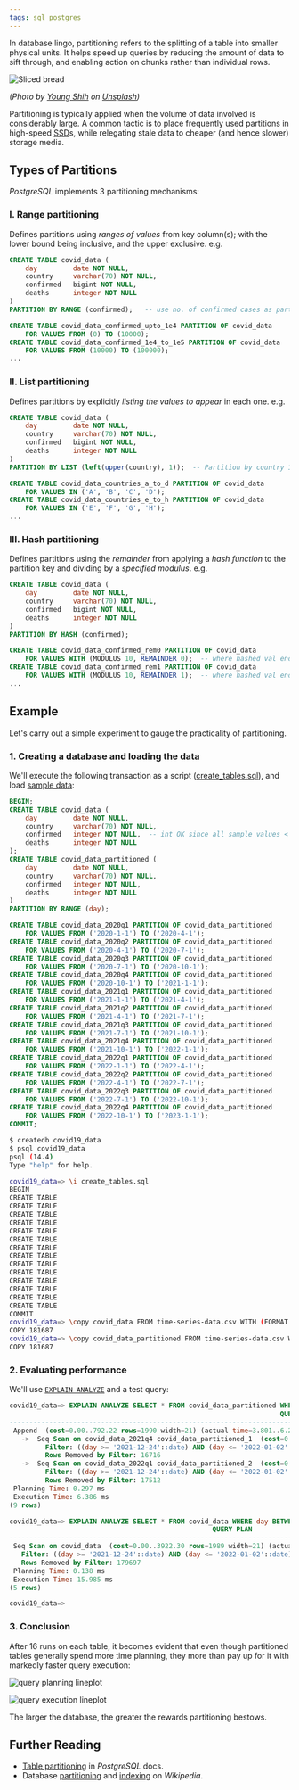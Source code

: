 ```yaml
---
tags: sql postgres
---
```


In database lingo, partitioning refers to the splitting of a table into smaller physical units. It helps speed up queries by reducing the amount of data to sift through, and enabling action on chunks rather than individual rows.

![Sliced bread](/assets/images/articles/sql-table-partitioning/bread.jpg)

*(Photo by [Young Shih][bread-img-source] on [Unsplash][unsplash])*

Partitioning is typically applied when the volume of data involved is considerably large. A common tactic is to place frequently used partitions in high-speed [SSD][ssd]s, while relegating stale data to cheaper (and hence slower) storage media.

## Types of Partitions

*PostgreSQL* implements 3 partitioning mechanisms:

### I. Range partitioning

Defines partitions using *ranges of values* from key column(s); with the lower bound being inclusive, and the upper exclusive. e.g.

```sql
CREATE TABLE covid_data (
    day         date NOT NULL,
    country     varchar(70) NOT NULL,
    confirmed   bigint NOT NULL,
    deaths      integer NOT NULL
)
PARTITION BY RANGE (confirmed);   -- use no. of confirmed cases as partition key

CREATE TABLE covid_data_confirmed_upto_1e4 PARTITION OF covid_data
    FOR VALUES FROM (0) TO (10000);
CREATE TABLE covid_data_confirmed_1e4_to_1e5 PARTITION OF covid_data
    FOR VALUES FROM (10000) TO (100000);
...
```

### II. List partitioning

Defines partitions by explicitly *listing the values to appear* in each one. e.g.

```sql
CREATE TABLE covid_data (
    day         date NOT NULL,
    country     varchar(70) NOT NULL,
    confirmed   bigint NOT NULL,
    deaths      integer NOT NULL
)
PARTITION BY LIST (left(upper(country), 1));  -- Partition by country 1st letter

CREATE TABLE covid_data_countries_a_to_d PARTITION OF covid_data
    FOR VALUES IN ('A', 'B', 'C', 'D');
CREATE TABLE covid_data_countries_e_to_h PARTITION OF covid_data
    FOR VALUES IN ('E', 'F', 'G', 'H');
...
```

### III. Hash partitioning

Defines partitions using the *remainder* from applying a *hash function* to the partition key and dividing by a *specified modulus*. e.g.

```sql
CREATE TABLE covid_data (
    day         date NOT NULL,
    country     varchar(70) NOT NULL,
    confirmed   bigint NOT NULL,
    deaths      integer NOT NULL
)
PARTITION BY HASH (confirmed);

CREATE TABLE covid_data_confirmed_rem0 PARTITION OF covid_data
    FOR VALUES WITH (MODULUS 10, REMAINDER 0);  -- where hashed val ends in 0
CREATE TABLE covid_data_confirmed_rem1 PARTITION OF covid_data
    FOR VALUES WITH (MODULUS 10, REMAINDER 1);  -- where hashed val ends in 1
...
```

## Example

Let's carry out a simple experiment to gauge the practicality of partitioning.

### 1. Creating a database and loading the data

We'll execute the following transaction as a script ([create_tables.sql][table_script]), and load [sample data][sample]:

```sql
BEGIN;
CREATE TABLE covid_data (
    day         date NOT NULL,
    country     varchar(70) NOT NULL,
    confirmed   integer NOT NULL,  -- int OK since all sample values < 2,147,483,647
    deaths      integer NOT NULL
);
CREATE TABLE covid_data_partitioned (
    day         date NOT NULL,
    country     varchar(70) NOT NULL,
    confirmed   integer NOT NULL,
    deaths      integer NOT NULL
)
PARTITION BY RANGE (day);

CREATE TABLE covid_data_2020q1 PARTITION OF covid_data_partitioned
    FOR VALUES FROM ('2020-1-1') TO ('2020-4-1');
CREATE TABLE covid_data_2020q2 PARTITION OF covid_data_partitioned
    FOR VALUES FROM ('2020-4-1') TO ('2020-7-1');
CREATE TABLE covid_data_2020q3 PARTITION OF covid_data_partitioned
    FOR VALUES FROM ('2020-7-1') TO ('2020-10-1');
CREATE TABLE covid_data_2020q4 PARTITION OF covid_data_partitioned
    FOR VALUES FROM ('2020-10-1') TO ('2021-1-1');
CREATE TABLE covid_data_2021q1 PARTITION OF covid_data_partitioned
    FOR VALUES FROM ('2021-1-1') TO ('2021-4-1');
CREATE TABLE covid_data_2021q2 PARTITION OF covid_data_partitioned
    FOR VALUES FROM ('2021-4-1') TO ('2021-7-1');
CREATE TABLE covid_data_2021q3 PARTITION OF covid_data_partitioned
    FOR VALUES FROM ('2021-7-1') TO ('2021-10-1');
CREATE TABLE covid_data_2021q4 PARTITION OF covid_data_partitioned
    FOR VALUES FROM ('2021-10-1') TO ('2022-1-1');
CREATE TABLE covid_data_2022q1 PARTITION OF covid_data_partitioned
    FOR VALUES FROM ('2022-1-1') TO ('2022-4-1');
CREATE TABLE covid_data_2022q2 PARTITION OF covid_data_partitioned
    FOR VALUES FROM ('2022-4-1') TO ('2022-7-1');
CREATE TABLE covid_data_2022q3 PARTITION OF covid_data_partitioned
    FOR VALUES FROM ('2022-7-1') TO ('2022-10-1');
CREATE TABLE covid_data_2022q4 PARTITION OF covid_data_partitioned
    FOR VALUES FROM ('2022-10-1') TO ('2023-1-1');
COMMIT;
```

```bash
$ createdb covid19_data
$ psql covid19_data 
psql (14.4)
Type "help" for help.

covid19_data=> \i create_tables.sql 
BEGIN
CREATE TABLE
CREATE TABLE
CREATE TABLE
CREATE TABLE
CREATE TABLE
CREATE TABLE
CREATE TABLE
CREATE TABLE
CREATE TABLE
CREATE TABLE
CREATE TABLE
CREATE TABLE
CREATE TABLE
CREATE TABLE
COMMIT
covid19_data=> \copy covid_data FROM time-series-data.csv WITH (FORMAT CSV, HEADER);
COPY 181687
covid19_data=> \copy covid_data_partitioned FROM time-series-data.csv WITH (FORMAT CSV, HEADER);
COPY 181687
```

### 2. Evaluating performance

We'll use [`EXPLAIN ANALYZE`][explain-analyze] and a test query:

```sql
covid19_data=> EXPLAIN ANALYZE SELECT * FROM covid_data_partitioned WHERE day BETWEEN '2021-12-24' AND '2022-01-02';
                                                                    QUERY PLAN                                                                     
---------------------------------------------------------------------------------------------------------------------------------------------------
 Append  (cost=0.00..792.22 rows=1990 width=21) (actual time=3.801..6.207 rows=1990 loops=1)
   ->  Seq Scan on covid_data_2021q4 covid_data_partitioned_1  (cost=0.00..395.62 rows=1592 width=21) (actual time=3.799..4.234 rows=1592 loops=1)
         Filter: ((day >= '2021-12-24'::date) AND (day <= '2022-01-02'::date))
         Rows Removed by Filter: 16716
   ->  Seq Scan on covid_data_2022q1 covid_data_partitioned_2  (cost=0.00..386.65 rows=398 width=21) (actual time=0.003..1.694 rows=398 loops=1)
         Filter: ((day >= '2021-12-24'::date) AND (day <= '2022-01-02'::date))
         Rows Removed by Filter: 17512
 Planning Time: 0.297 ms
 Execution Time: 6.386 ms
(9 rows)

covid19_data=> EXPLAIN ANALYZE SELECT * FROM covid_data WHERE day BETWEEN '2021-12-24' AND '2022-01-02';
                                                   QUERY PLAN                                                   
----------------------------------------------------------------------------------------------------------------
 Seq Scan on covid_data  (cost=0.00..3922.30 rows=1989 width=21) (actual time=12.840..15.892 rows=1990 loops=1)
   Filter: ((day >= '2021-12-24'::date) AND (day <= '2022-01-02'::date))
   Rows Removed by Filter: 179697
 Planning Time: 0.138 ms
 Execution Time: 15.985 ms
(5 rows)

covid19_data=> 

```

### 3. Conclusion

After 16 runs on each table, it becomes evident that even though partitioned tables generally spend more time planning, they more than pay up for it with markedly faster query execution:

![query planning lineplot](/assets/images/articles/sql-table-partitioning/planning.png)

![query execution lineplot](/assets/images/articles/sql-table-partitioning/executing.png)

The larger the database, the greater the rewards partitioning bestows.

## Further Reading

- [Table partitioning][postgres-pt] in *PostgreSQL* docs.
- Database [partitioning][partition-wiki] and [indexing][idx-wiki] on *Wikipedia*.

[bread-img-source]: https://unsplash.com/@yangchihshih
[unsplash]: https://unsplash.com/
[ssd]: https://en.wikipedia.org/wiki/Solid-state_drive
[table_script]: https://github.com/Tim-Abwao/blog-projects/blob/main/sql-table-partition/create_tables.sql
[sample]: https://raw.githubusercontent.com/Tim-Abwao/blog-projects/main/sql-table-partition/time-series-data.csv
[explain-analyze]: https://www.postgresql.org/docs/14/using-explain.html#USING-EXPLAIN-ANALYZE
[postgres-pt]: https://www.postgresql.org/docs/14/ddl-partitioning.html
[partition-wiki]: https://en.wikipedia.org/wiki/Partition_(database)
[idx-wiki]: https://en.wikipedia.org/wiki/Database_index
